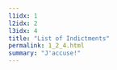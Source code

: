 ```yaml
---
l1idx: 1
l2idx: 2
l3idx: 4
title: "List of Indictments"
permalink: 1_2_4.html
summary: "J'accuse!"
---
```


